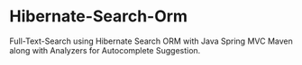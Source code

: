 # Hibernate-Search-Orm
Full-Text-Search using Hibernate Search ORM with Java Spring MVC Maven along with Analyzers for Autocomplete Suggestion.
